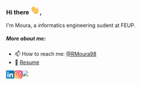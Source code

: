 ### Hi there <img src="/wave.gif" width="25px">, 
I'm Moura, a informatics engineering sudent at FEUP. 
<!--I'm an enthusiast about learning and trying out new experiences of any kind. During all my life I have been open to various ways of thinking and new ways of learning. While I spend a lot of time doing things that I love such as programming and exploring the wonders of Artificial Intelligent, I prefer to use my free time to game and watch some anime.-->


<!--##### My Github Stats-->
<!--<img src = "https://github-readme-stats.vercel.app/api/top-langs/?username=RMoura98&hide=css,java,html&layout=compact">-->

<!--![YOUR github stats](https://github-readme-stats.vercel.app/api?username=RMoura98)-->
<h5> More about me: </h5>


- 📫 How to reach me: [@RMoura98](https://www.linkedin.com/in/RMoura98/)
- 📝 [Resume](#)

<a href="https://www.linkedin.com/in/RMoura98/">
  <img align="left" alt="Moura's Linkedin" width="22px" src="/linkedin.svg" />
</a>
<a href="https://www.instagram.com/rmoura98_/">
  <img align="left" alt="Moura's  Instagram" width="22px" src="/instagram.png" />
</a>
<div>
  <img src="https://visitor-badge.glitch.me/badge?page_id=RMoura98.RMoura98" />
</div>
<!--<img alt="GIF" src="https://github.com/abhisheknaiidu/abhisheknaiidu/blob/master/code.gif?raw=true" width="500" height="320" />-->
